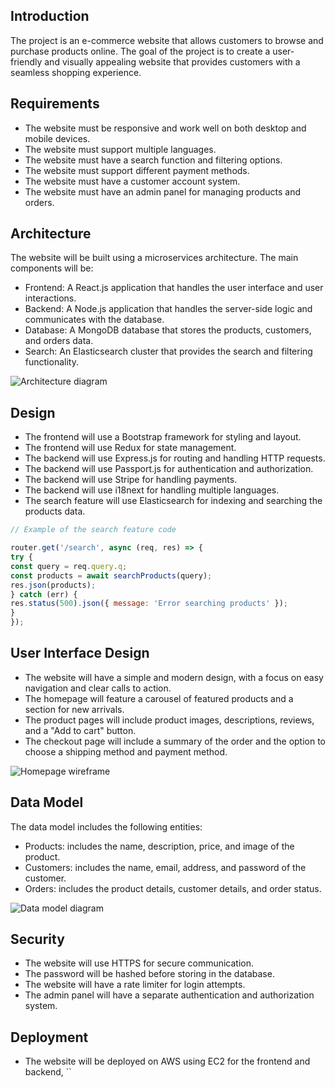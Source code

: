 ## Introduction
The project is an e-commerce website that allows customers to browse and purchase products online. The goal of the project is to create a user-friendly and visually appealing website that provides customers with a seamless shopping experience.

## Requirements
- The website must be responsive and work well on both desktop and mobile devices.
- The website must support multiple languages.
- The website must have a search function and filtering options.
- The website must support different payment methods.
- The website must have a customer account system.
- The website must have an admin panel for managing products and orders.

## Architecture
The website will be built using a microservices architecture. The main components will be:
- Frontend: A React.js application that handles the user interface and user interactions.
- Backend: A Node.js application that handles the server-side logic and communicates with the database.
- Database: A MongoDB database that stores the products, customers, and orders data.
- Search: An Elasticsearch cluster that provides the search and filtering functionality.

![Architecture diagram](https://i.imgur.com/architectureDiagram.png)

## Design
- The frontend will use a Bootstrap framework for styling and layout.
- The frontend will use Redux for state management.
- The backend will use Express.js for routing and handling HTTP requests.
- The backend will use Passport.js for authentication and authorization.
- The backend will use Stripe for handling payments.
- The backend will use i18next for handling multiple languages.
- The search feature will use Elasticsearch for indexing and searching the products data.

```js
// Example of the search feature code

router.get('/search', async (req, res) => {
try {
const query = req.query.q;
const products = await searchProducts(query);
res.json(products);
} catch (err) {
res.status(500).json({ message: 'Error searching products' });
}
});
```


## User Interface Design
- The website will have a simple and modern design, with a focus on easy navigation and clear calls to action.
- The homepage will feature a carousel of featured products and a section for new arrivals.
- The product pages will include product images, descriptions, reviews, and a "Add to cart" button.
- The checkout page will include a summary of the order and the option to choose a shipping method and payment method.

![Homepage wireframe](https://i.imgur.com/homepageWireframe.png)

## Data Model
The data model includes the following entities:
- Products: includes the name, description, price, and image of the product.
- Customers: includes the name, email, address, and password of the customer.
- Orders: includes the product details, customer details, and order status.

![Data model diagram](https://i.imgur.com/dataModelDiagram.png)

## Security
- The website will use HTTPS for secure communication.
- The password will be hashed before storing in the database.
- The website will have a rate limiter for login attempts.
- The admin panel will have a separate authentication and authorization system.

## Deployment
- The website will be deployed on AWS using EC2 for the frontend and backend,
``
